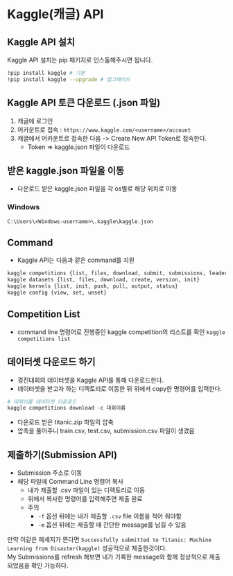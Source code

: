 # Kaggle(캐글) API

## Kaggle API 설치

Kaggle API 설치는 pip 패키지로 인스톨해주시면 됩니다.

```bash
!pip install kaggle # 기본
!pip install kaggle --upgrade # 업그레이드 
```

## Kaggle API 토큰 다운로드 (.json 파일)

1. 캐글에 로그인 
2. 어카운트로 접속 : `https://www.kaggle.com/<username>/account`
3. 캐글에서 어카운트로 접속한 다음 -> Create New API Token로 접속한다.
    - Token => kaggle.json 파일이 다운로드


## 받은 kaggle.json 파일을 이동
- 다운로드 받은 kaggle.json 파일을 각 os별로 해당 위치로 이동


### Windows
`C:\Users\<Windows-username>\.kaggle\kaggle.json`


## Command
- Kaggle API는 다음과 같은 command를 지원

```cmd
kaggle competitions {list, files, download, submit, submissions, leaderboard}
kaggle datasets {list, files, download, create, version, init}
kaggle kernels {list, init, push, pull, output, status}
kaggle config {view, set, unset}

```

## Competition List 
- command line 명령어로 진행중인 kaggle competition의 리스트를 확인
`kaggle competitions list`


## 데이터셋 다운로드 하기 
- 경진대회의 데이터셋을 Kaggle API를 통해 다운로드한다.
- 데이터셋을 받고자 하는 디렉토리로 이동한 뒤 위에서 copy한 명령어를 입력한다.

```py
# 대회이름 데이터셋 다운로드
kaggle competitions download -c 대회이름
```
- 다운로드 받은 titanic.zip 파일의 압축
- 압축을 풀어주니 train.csv, test.csv, submission.csv 파일이 생겼음


## 제출하기(Submission API)

- Submission 주소로 이동
- 해당 파일에 Command Line 명령어 복사 
    - 내가 제출할 .csv 파일이 있는 디렉토리로 이동
    - 위에서 복사한 명령어를 입력해주면 제출 완료 
    - 주의 
        -  `-f` 옵션 뒤에는 내가 제출할 `.csv` file 이름을 적어 줘야함 
        -  `-m` 옵션 뒤에는 제출할 때 간단한 message를 남길 수 있음   

만약 이같은 메세지가 뜬다면 `Successfully submitted to Titanic: Machine Learning from Disaster(kaggle)` 성공적으로 제출한것이다.  
My Submissions를 refresh 해보면 내가 기록한 message와 함께 정상적으로 제출되었음을 확인 가능하다. 

